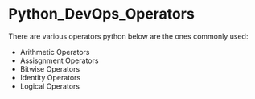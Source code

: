 # Python_DevOps_Operators

There are various operators python below are the ones commonly used:

- Arithmetic Operators
- Assisgnment Operators
- Bitwise Operators
- Identity Operators
- Logical Operators